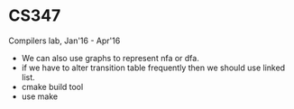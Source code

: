 # CS347
Compilers lab, Jan'16 - Apr'16

* We can also use graphs to represent nfa or dfa.
* if we have to alter transition table frequently then we should use linked list.
* cmake build tool
* use make